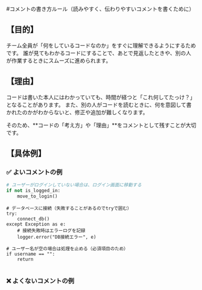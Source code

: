 #コメントの書き方ルール（読みやすく、伝わりやすいコメントを書くために）

## 【目的】

チーム全員が「何をしているコードなのか」をすぐに理解できるようにするためです。
誰が見てもわかるコードにすることで、あとで見返したときや、別の人が作業するときにスムーズに進められます。

## 【理由】

コードは書いた本人にはわかっていても、時間が経つと「これ何してたっけ？」となることがあります。
また、別の人がコードを読むときに、何を意図して書かれたのかがわからないと、修正や追加が難しくなります。

そのため、**コードの「考え方」や「理由」**をコメントとして残すことが大切です。

## 【具体例】

### ✅ よいコメントの例

``` python
# ユーザーがログインしていない場合は、ログイン画面に移動する
if not is_logged_in:
    move_to_login()
```
```
# データベースに接続（失敗することがあるのでtryで囲む）
try:
    connect_db()
except Exception as e:
    # 接続失敗時はエラーログを記録
    logger.error("DB接続エラー", e)
```
```
# ユーザー名が空の場合は処理を止める（必須項目のため）
if username == "":
    return
```
```

```

### ❌ よくないコメントの例











